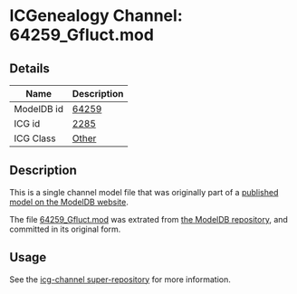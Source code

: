 # ICGenealogy Channel: 64259\_Gfluct.mod

## Details

Name | Description
---- | -----------
ModelDB id | [64259](http://senselab.med.yale.edu/ModelDB/ShowModel.cshtml?model=64259)
ICG id | [2285](http://icg.neurotheory.ox.ac.uk/channels/other/2285)
ICG Class | [Other](http://icg.neurotheory.ox.ac.uk/channels/other)

## Description

This is a single channel model file that was originally part of a [published model on the ModelDB website](http://senselab.med.yale.edu/mModelDB/ShowModel.cshtml?model=64259).

The file [64259\_Gfluct.mod](64259_Gfluct.mod) was extrated from [the ModelDB repository](http://senselab.med.yale.edu/ModelDB/ShowModel.cshtml?model=64259), and committed in its original form.

## Usage

See the [icg-channel super-repository](https://github.com/icgenealogy/icg-channels) for more information.